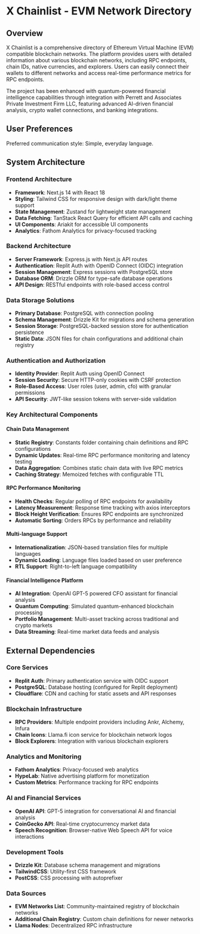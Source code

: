 # X Chainlist - EVM Network Directory

## Overview

X Chainlist is a comprehensive directory of Ethereum Virtual Machine (EVM) compatible blockchain networks. The platform provides users with detailed information about various blockchain networks, including RPC endpoints, chain IDs, native currencies, and explorers. Users can easily connect their wallets to different networks and access real-time performance metrics for RPC endpoints.

The project has been enhanced with quantum-powered financial intelligence capabilities through integration with Perrett and Associates Private Investment Firm LLC, featuring advanced AI-driven financial analysis, crypto wallet connections, and banking integrations.

## User Preferences

Preferred communication style: Simple, everyday language.

## System Architecture

### Frontend Architecture
- **Framework**: Next.js 14 with React 18
- **Styling**: Tailwind CSS for responsive design with dark/light theme support
- **State Management**: Zustand for lightweight state management
- **Data Fetching**: TanStack React Query for efficient API calls and caching
- **UI Components**: Ariakit for accessible UI components
- **Analytics**: Fathom Analytics for privacy-focused tracking

### Backend Architecture
- **Server Framework**: Express.js with Next.js API routes
- **Authentication**: Replit Auth with OpenID Connect (OIDC) integration
- **Session Management**: Express sessions with PostgreSQL store
- **Database ORM**: Drizzle ORM for type-safe database operations
- **API Design**: RESTful endpoints with role-based access control

### Data Storage Solutions
- **Primary Database**: PostgreSQL with connection pooling
- **Schema Management**: Drizzle Kit for migrations and schema generation
- **Session Storage**: PostgreSQL-backed session store for authentication persistence
- **Static Data**: JSON files for chain configurations and additional chain registry

### Authentication and Authorization
- **Identity Provider**: Replit Auth using OpenID Connect
- **Session Security**: Secure HTTP-only cookies with CSRF protection
- **Role-Based Access**: User roles (user, admin, cfo) with granular permissions
- **API Security**: JWT-like session tokens with server-side validation

### Key Architectural Components

#### Chain Data Management
- **Static Registry**: Constants folder containing chain definitions and RPC configurations
- **Dynamic Updates**: Real-time RPC performance monitoring and latency testing
- **Data Aggregation**: Combines static chain data with live RPC metrics
- **Caching Strategy**: Memoized fetches with configurable TTL

#### RPC Performance Monitoring
- **Health Checks**: Regular polling of RPC endpoints for availability
- **Latency Measurement**: Response time tracking with axios interceptors
- **Block Height Verification**: Ensures RPC endpoints are synchronized
- **Automatic Sorting**: Orders RPCs by performance and reliability

#### Multi-language Support
- **Internationalization**: JSON-based translation files for multiple languages
- **Dynamic Loading**: Language files loaded based on user preference
- **RTL Support**: Right-to-left language compatibility

#### Financial Intelligence Platform
- **AI Integration**: OpenAI GPT-5 powered CFO assistant for financial analysis
- **Quantum Computing**: Simulated quantum-enhanced blockchain processing
- **Portfolio Management**: Multi-asset tracking across traditional and crypto markets
- **Data Streaming**: Real-time market data feeds and analysis

## External Dependencies

### Core Services
- **Replit Auth**: Primary authentication service with OIDC support
- **PostgreSQL**: Database hosting (configured for Replit deployment)
- **Cloudflare**: CDN and caching for static assets and API responses

### Blockchain Infrastructure
- **RPC Providers**: Multiple endpoint providers including Ankr, Alchemy, Infura
- **Chain Icons**: Llama.fi icon service for blockchain network logos
- **Block Explorers**: Integration with various blockchain explorers

### Analytics and Monitoring
- **Fathom Analytics**: Privacy-focused web analytics
- **HypeLab**: Native advertising platform for monetization
- **Custom Metrics**: Performance tracking for RPC endpoints

### AI and Financial Services
- **OpenAI API**: GPT-5 integration for conversational AI and financial analysis
- **CoinGecko API**: Real-time cryptocurrency market data
- **Speech Recognition**: Browser-native Web Speech API for voice interactions

### Development Tools
- **Drizzle Kit**: Database schema management and migrations
- **TailwindCSS**: Utility-first CSS framework
- **PostCSS**: CSS processing with autoprefixer

### Data Sources
- **EVM Networks List**: Community-maintained registry of blockchain networks
- **Additional Chain Registry**: Custom chain definitions for newer networks
- **Llama Nodes**: Decentralized RPC infrastructure
